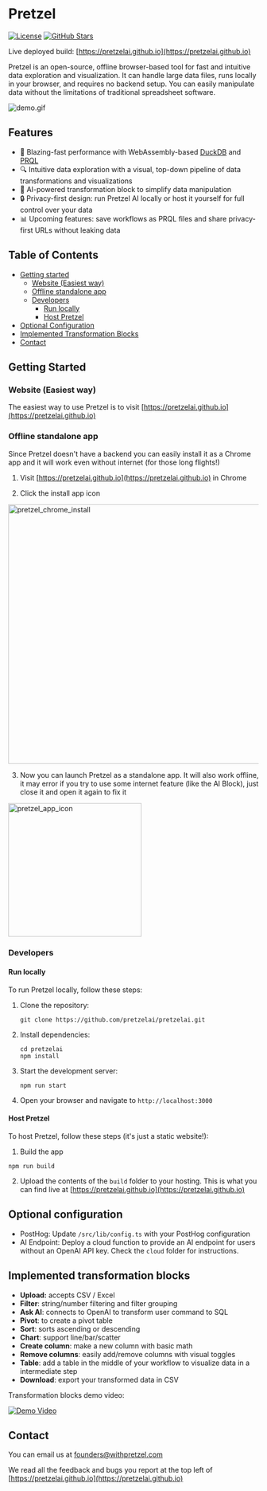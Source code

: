 # Pretzel

[![License](https://img.shields.io/github/license/pretzelai/pretzelai)](https://github.com/pretzelai/pretzelai/blob/main/LICENSE)
[![GitHub Stars](https://img.shields.io/github/stars/pretzelai/pretzelai?style=social)](https://github.com/pretzelai/pretzelai)

Live deployed build: [https://pretzelai.github.io](https://pretzelai.github.io)

Pretzel is an open-source, offline browser-based tool for fast and intuitive data exploration and visualization. It can handle large data files, runs locally in your browser, and requires no backend setup. You can easily manipulate data without the limitations of traditional spreadsheet software.

![demo.gif](https://github.com/pretzelai/pretzelai/assets/121360087/e7f20a16-b19c-4a29-b468-88d42eaa9b43)

## Features

- 🚀 Blazing-fast performance with WebAssembly-based [DuckDB](https://duckdb.org/) and [PRQL](https://prql-lang.org/)
- 🔍 Intuitive data exploration with a visual, top-down pipeline of data transformations and visualizations
- 🧠 AI-powered transformation block to simplify data manipulation
- 🔒 Privacy-first design: run Pretzel AI locally or host it yourself for full control over your data
- 📊 Upcoming features: save workflows as PRQL files and share privacy-first URLs without leaking data


## Table of Contents

- [Getting started](#getting-started)
  - [Website (Easiest way)](#website-easiest-way)
  - [Offline standalone app](#offline-standalone-app)
  - [Developers](#developers)
    - [Run locally](#run-locally)
    - [Host Pretzel](#host-pretzel)
- [Optional Configuration](#optional-configuration)
- [Implemented Transformation Blocks](#implemented-transformation-blocks)
- [Contact](#contact)

## Getting Started

### Website (Easiest way)

The easiest way to use Pretzel is to visit [https://pretzelai.github.io](https://pretzelai.github.io)

### Offline standalone app

Since Pretzel doesn't have a backend you can easily install it as a Chrome app and it will work even without internet (for those long flights!)

1. Visit [https://pretzelai.github.io](https://pretzelai.github.io) in Chrome

2. Click the install app icon
<img width="521" alt="pretzel_chrome_install" src="https://github.com/pretzelai/pretzelai/assets/121360087/c6276699-5109-4e59-8bf5-2858c51cb4c3">

3. Now you can launch Pretzel as a standalone app. It will also work offline, it may error if you try to use some internet feature (like the AI Block), just close it and open it again to fix it
<img width="268" alt="pretzel_app_icon" src="https://github.com/pretzelai/pretzelai/assets/121360087/cc13e552-d93a-4990-be22-1f6b5d906b15">


### Developers

#### Run locally

To run Pretzel locally, follow these steps:

1. Clone the repository:

   ```
   git clone https://github.com/pretzelai/pretzelai.git
   ```

2. Install dependencies:

   ```
   cd pretzelai
   npm install
   ```

3. Start the development server:

   ```
   npm run start
   ```

4. Open your browser and navigate to `http://localhost:3000`

#### Host Pretzel

To host Pretzel, follow these steps (it's just a static website!):

1. Build the app

```
npm run build
```

2. Upload the contents of the `build` folder to your hosting. This is what you can find live at [https://pretzelai.github.io](https://pretzelai.github.io)

## Optional configuration

- PostHog: Update `/src/lib/config.ts` with your PostHog configuration
- AI Endpoint: Deploy a cloud function to provide an AI endpoint for users without an OpenAI API key. Check the `cloud` folder for instructions.

## Implemented transformation blocks

- **Upload:** accepts CSV / Excel
- **Filter**: string/number filtering and filter grouping
- **Ask AI**: connects to OpenAI to transform user command to SQL
- **Pivot**: to create a pivot table
- **Sort**: sorts ascending or descending
- **Chart**: support line/bar/scatter
- **Create column**: make a new column with basic math
- **Remove columns**: easily add/remove columns with visual toggles
- **Table**: add a table in the middle of your workflow to visualize data in a intermediate step
- **Download**: export your transformed data in CSV

Transformation blocks demo video:

[![Demo Video](https://img.youtube.com/vi/73wNEun_L7w/0.jpg)](https://youtu.be/73wNEun_L7w)

## Contact

You can email us at founders@withpretzel.com

We read all the feedback and bugs you report at the top left of [https://pretzelai.github.io](https://pretzelai.github.io)
